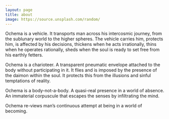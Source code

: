 ```yaml
---
layout: page
title: about
image: https://source.unsplash.com/random/
---
```


Ochema is a vehicle. It transports man across his intercosmic journey, from the sublunary world to the higher spheres. The vehicle carries him, protects him, is affected by his decisions, thickens when he acts irrationally, thins when he operates rationally, sheds when the soul is ready to set free from his earthly fetters.


Ochema is a charioteer. A transparent pneumatic envelope attached to the body without participating in it. It flies and is imposed by the presence of the daimon within the soul. It protects this from the illusions and sinful temptations of reality.


Ochema is a body-not-a-body. A quasi-real presence in a world of absence. An immaterial corpuscule that escapes the senses by infiltrating the mind.


Ochema re-views man’s continuous attempt at being in a world of becoming.
